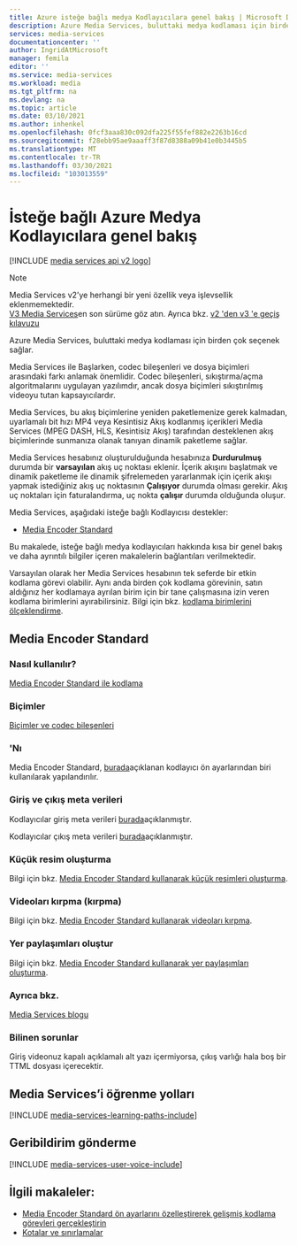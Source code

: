 ```yaml
---
title: Azure isteğe bağlı medya Kodlayıcılara genel bakış | Microsoft Docs
description: Azure Media Services, buluttaki medya kodlaması için birden çok seçenek sağlar. Bu makale, Azure isteğe bağlı medya Kodlayıcılara genel bakış sunar.
services: media-services
documentationcenter: ''
author: IngridAtMicrosoft
manager: femila
editor: ''
ms.service: media-services
ms.workload: media
ms.tgt_pltfrm: na
ms.devlang: na
ms.topic: article
ms.date: 03/10/2021
ms.author: inhenkel
ms.openlocfilehash: 0fcf3aaa830c092dfa225f55fef882e2263b16cd
ms.sourcegitcommit: f28ebb95ae9aaaff3f87d8388a09b41e0b3445b5
ms.translationtype: MT
ms.contentlocale: tr-TR
ms.lasthandoff: 03/30/2021
ms.locfileid: "103013559"
---
```

# <a name="overview-of-azure-on-demand-media-encoders"></a>İsteğe bağlı Azure Medya Kodlayıcılara genel bakış

[!INCLUDE [media services api v2 logo](./includes/v2-hr.md)]

> [!NOTE]
> Media Services v2’ye herhangi bir yeni özellik veya işlevsellik eklenmemektedir. <br/>[V3 Media Services](../latest/index.yml)en son sürüme göz atın. Ayrıca bkz. [v2 'den v3 'e geçiş kılavuzu](../latest/migrate-v-2-v-3-migration-introduction.md)

Azure Media Services, buluttaki medya kodlaması için birden çok seçenek sağlar.

Media Services ile Başlarken, codec bileşenleri ve dosya biçimleri arasındaki farkı anlamak önemlidir.
Codec bileşenleri, sıkıştırma/açma algoritmalarını uygulayan yazılımdır, ancak dosya biçimleri sıkıştırılmış videoyu tutan kapsayıcılardır.

Media Services, bu akış biçimlerine yeniden paketlemenize gerek kalmadan, uyarlamalı bit hızı MP4 veya Kesintisiz Akış kodlanmış içerikleri Media Services (MPEG DASH, HLS, Kesintisiz Akış) tarafından desteklenen akış biçimlerinde sunmanıza olanak tanıyan dinamik paketleme sağlar.

Media Services hesabınız oluşturulduğunda hesabınıza **Durdurulmuş** durumda bir **varsayılan** akış uç noktası eklenir. İçerik akışını başlatmak ve dinamik paketleme ile dinamik şifrelemeden yararlanmak için içerik akışı yapmak istediğiniz akış uç noktasının **Çalışıyor** durumda olması gerekir. Akış uç noktaları için faturalandırma, uç nokta **çalışır** durumda olduğunda oluşur.

Media Services, aşağıdaki isteğe bağlı Kodlayıcısı destekler:

* [Media Encoder Standard](media-services-encode-asset.md#media-encoder-standard)

Bu makalede, isteğe bağlı medya kodlayıcıları hakkında kısa bir genel bakış ve daha ayrıntılı bilgiler içeren makalelerin bağlantıları verilmektedir.

Varsayılan olarak her Media Services hesabının tek seferde bir etkin kodlama görevi olabilir. Aynı anda birden çok kodlama görevinin, satın aldığınız her kodlamaya ayrılan birim için bir tane çalışmasına izin veren kodlama birimlerini ayırabilirsiniz. Bilgi için bkz. [kodlama birimlerini ölçeklendirme](media-services-scale-media-processing-overview.md).

## <a name="media-encoder-standard"></a>Media Encoder Standard

### <a name="how-to-use"></a>Nasıl kullanılır?
[Media Encoder Standard ile kodlama](media-services-dotnet-encode-with-media-encoder-standard.md)

### <a name="formats"></a>Biçimler
[Biçimler ve codec bileşenleri](media-services-media-encoder-standard-formats.md)

### <a name="presets"></a>'Nı
Media Encoder Standard, [burada](./media-services-mes-presets-overview.md)açıklanan kodlayıcı ön ayarlarından biri kullanılarak yapılandırılır.

### <a name="input-and-output-metadata"></a>Giriş ve çıkış meta verileri
Kodlayıcılar giriş meta verileri [burada](media-services-input-metadata-schema.md)açıklanmıştır.

Kodlayıcılar çıkış meta verileri [burada](media-services-output-metadata-schema.md)açıklanmıştır.

### <a name="generate-thumbnails"></a>Küçük resim oluşturma
Bilgi için bkz. [Media Encoder Standard kullanarak küçük resimleri oluşturma](media-services-advanced-encoding-with-mes.md).

### <a name="trim-videos-clipping"></a>Videoları kırpma (kırpma)
Bilgi için bkz. [Media Encoder Standard kullanarak videoları kırpma](media-services-advanced-encoding-with-mes.md#trim_video).

### <a name="create-overlays"></a>Yer paylaşımları oluştur
Bilgi için bkz. [Media Encoder Standard kullanarak yer paylaşımları oluşturma](media-services-advanced-encoding-with-mes.md#overlay).

### <a name="see-also"></a>Ayrıca bkz.
[Media Services blogu](https://azure.microsoft.com/blog/2015/07/16/announcing-the-general-availability-of-media-encoder-standard/)

### <a name="known-issues"></a>Bilinen sorunlar
Giriş videonuz kapalı açıklamalı alt yazı içermiyorsa, çıkış varlığı hala boş bir TTML dosyası içerecektir.

## <a name="media-services-learning-paths"></a>Media Services’i öğrenme yolları
[!INCLUDE [media-services-learning-paths-include](../../../includes/media-services-learning-paths-include.md)]

## <a name="provide-feedback"></a>Geribildirim gönderme
[!INCLUDE [media-services-user-voice-include](../../../includes/media-services-user-voice-include.md)]

## <a name="related-articles"></a>İlgili makaleler:
* [Media Encoder Standard ön ayarlarını özelleştirerek gelişmiş kodlama görevleri gerçekleştirin](media-services-custom-mes-presets-with-dotnet.md)
* [Kotalar ve sınırlamalar](media-services-quotas-and-limitations.md)

<!--Reference links in article-->
[1]: https://azure.microsoft.com/pricing/details/media-services/